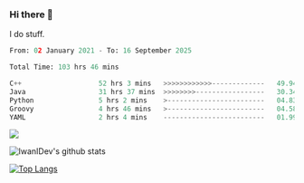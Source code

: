 ### Hi there 👋
I do stuff.

<!--START_SECTION:waka-->

```python
From: 02 January 2021 - To: 16 September 2025

Total Time: 103 hrs 46 mins

C++                   52 hrs 3 mins   >>>>>>>>>>>>-------------   49.94 %
Java                  31 hrs 37 mins  >>>>>>>>-----------------   30.34 %
Python                5 hrs 2 mins    >------------------------   04.83 %
Groovy                4 hrs 46 mins   >------------------------   04.58 %
YAML                  2 hrs 4 mins    -------------------------   01.99 %
```

<!--END_SECTION:waka-->

![](https://komarev.com/ghpvc/?username=IwanIDev&color=orange)

![IwanIDev's github stats](https://github-readme-stats.vercel.app/api?username=IwanIDev&count_private=true&show_icons=true&theme=gruvbox&include_all_commits=true)

[![Top Langs](https://github-readme-stats.vercel.app/api/top-langs/?username=IwanIDev&theme=gruvbox)](https://github.com/anuraghazra/github-readme-stats)
